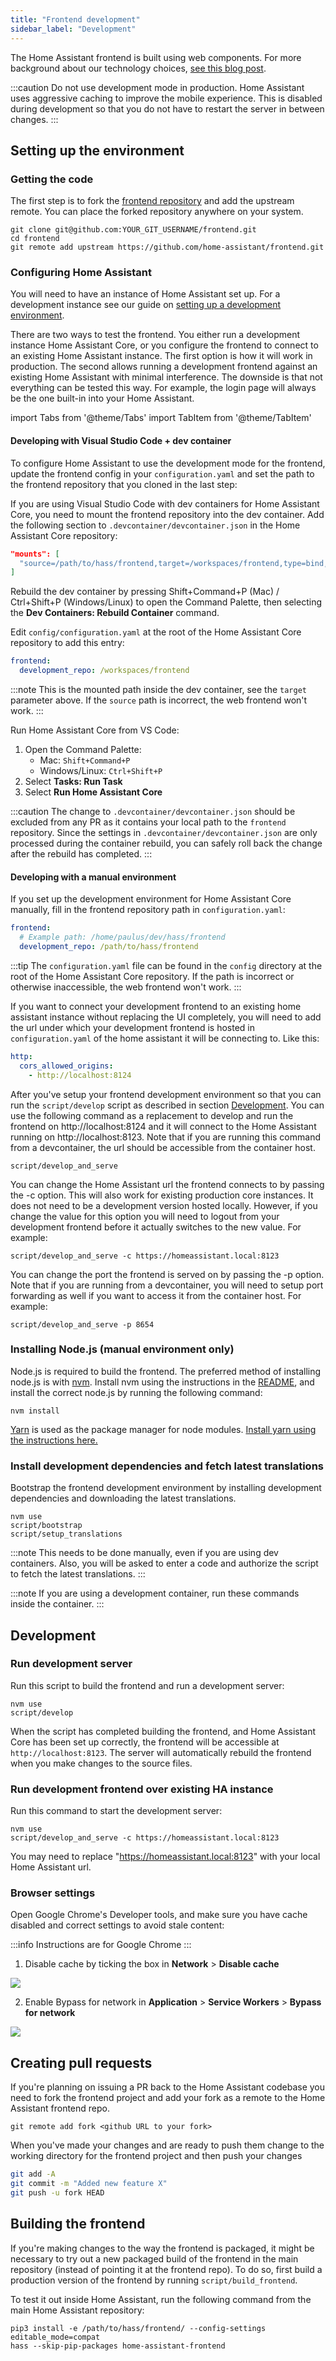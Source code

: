 ```yaml
---
title: "Frontend development"
sidebar_label: "Development"
---
```


The Home Assistant frontend is built using web components. For more background about our technology choices, [see this blog post](https://developers.home-assistant.io/blog/2019/05/22/internet-of-things-and-the-modern-web.html).

:::caution
Do not use development mode in production. Home Assistant uses aggressive caching to improve the mobile experience. This is disabled during development so that you do not have to restart the server in between changes.
:::

## Setting up the environment

### Getting the code

The first step is to fork the [frontend repository][hass-frontend] and add the upstream remote. You can place the forked repository anywhere on your system.

```shell
git clone git@github.com:YOUR_GIT_USERNAME/frontend.git
cd frontend
git remote add upstream https://github.com/home-assistant/frontend.git
```

### Configuring Home Assistant

You will need to have an instance of Home Assistant set up. For a development instance see our guide on [setting up a development environment](/development_environment.mdx).

There are two ways to test the frontend. You either run a development instance Home Assistant Core, or you configure the frontend to connect to an existing Home Assistant instance. The first option is how it will work in production. The second allows running a development frontend against an existing Home Assistant with minimal interference. The downside is that not everything can be tested this way. For example, the login page will always be the one built-in into your Home Assistant.

import Tabs from '@theme/Tabs'
import TabItem from '@theme/TabItem'

<Tabs>

<TabItem value="With a dev instance of HA Core">

#### Developing with Visual Studio Code + dev container

To configure Home Assistant to use the development mode for the frontend, update the frontend config in your `configuration.yaml` and set the path to the frontend repository that you cloned in the last step:

If you are using Visual Studio Code with dev containers for Home Assistant Core, you need to mount the frontend repository into the dev container. Add the following section to `.devcontainer/devcontainer.json` in the Home Assistant Core repository:

```json
"mounts": [
  "source=/path/to/hass/frontend,target=/workspaces/frontend,type=bind,consistency=cached"
]
```

Rebuild the dev container by pressing Shift+Command+P (Mac) / Ctrl+Shift+P (Windows/Linux) to open the Command Palette, then selecting the **Dev Containers: Rebuild Container** command.

Edit `config/configuration.yaml` at the root of the Home Assistant Core repository to add this entry:

```yaml
frontend:
  development_repo: /workspaces/frontend
```

:::note
This is the mounted path inside the dev container, see the `target` parameter above. If the `source` path is incorrect, the web frontend won't work.
:::

Run Home Assistant Core from VS Code:
1. Open the Command Palette:
   - Mac: `Shift+Command+P`
   - Windows/Linux: `Ctrl+Shift+P`
2. Select **Tasks: Run Task**
3. Select **Run Home Assistant Core**

:::caution
The change to `.devcontainer/devcontainer.json` should be excluded from any PR as it contains your local path to the `frontend` repository. Since the settings in `.devcontainer/devcontainer.json` are only processed during the container rebuild, you can safely roll back the change after the rebuild has completed.
:::

#### Developing with a manual environment

If you set up the development environment for Home Assistant Core manually, fill in the frontend repository path in `configuration.yaml`:

```yaml
frontend:
  # Example path: /home/paulus/dev/hass/frontend
  development_repo: /path/to/hass/frontend
```

:::tip
The `configuration.yaml` file can be found in the `config` directory at the root of the Home Assistant Core repository. If the path is incorrect or otherwise inaccessible, the web frontend won't work.
:::
</TabItem>

<TabItem value="With a production instance of HA Core">

If you want to connect your development frontend to an existing home assistant instance without replacing the UI completely, you will need to add the url under which your development frontend is hosted in `configuration.yaml` of the home assistant it will be connecting to. Like this:

```yaml
http:
  cors_allowed_origins:
    - http://localhost:8124
```

After you've setup your frontend development environment so that you can run the `script/develop` script as described in section [Development](#development). You can use the following command as a replacement to develop and run the frontend on http://localhost:8124 and it will connect to the Home Assistant running on http://localhost:8123. Note that if you are running this command from a devcontainer, the url should be accessible from the container host.

```shell
script/develop_and_serve
```

You can change the Home Assistant url the frontend connects to by passing the -c option. This will also work for existing production core instances. It does not need to be a development version hosted locally. However, if you change the value for this option you will need to logout from your development frontend before it actually switches to the new value. For example:

```shell
script/develop_and_serve -c https://homeassistant.local:8123
```

You can change the port the frontend is served on by passing the -p option. Note that if you are running from a devcontainer, you will need to setup
port forwarding as well if you want to access it from the container host. For example:

```shell
script/develop_and_serve -p 8654
```

</TabItem>

</Tabs>

### Installing Node.js (manual environment only)

Node.js is required to build the frontend. The preferred method of installing node.js is with [nvm](https://github.com/nvm-sh/nvm). Install nvm using the instructions in the [README](https://github.com/nvm-sh/nvm#install--update-script), and install the correct node.js by running the following command:

```shell
nvm install
```

[Yarn](https://yarnpkg.com/en/) is used as the package manager for node modules. [Install yarn using the instructions here.](https://yarnpkg.com/getting-started/install)

### Install development dependencies and fetch latest translations

Bootstrap the frontend development environment by installing development dependencies and downloading the latest translations.

```shell
nvm use
script/bootstrap
script/setup_translations
```

:::note
This needs to be done manually, even if you are using dev containers. Also, you will be asked to enter a code and authorize the script to fetch the latest translations.
:::

:::note
If you are using a development container, run these commands inside the container.
:::

## Development

### Run development server

Run this script to build the frontend and run a development server:

```shell
nvm use
script/develop
```

When the script has completed building the frontend, and Home Assistant Core has been set up correctly, the frontend will be accessible at `http://localhost:8123`. The server will automatically rebuild the frontend when you make changes to the source files.

### Run development frontend over existing HA instance

Run this command to start the development server:

```shell
nvm use
script/develop_and_serve -c https://homeassistant.local:8123
```

You may need to replace "https://homeassistant.local:8123" with your local Home Assistant url.

### Browser settings

Open Google Chrome's Developer tools, and make sure you have cache disabled and correct settings to avoid stale content:

:::info
Instructions are for Google Chrome
:::

1. Disable cache by ticking the box in **Network** > **Disable cache**

<p class='img'>
  <img src='/img/en/development/disable-cache.png' />
</p>

2. Enable Bypass for network in **Application** > **Service Workers** > **Bypass for network**

<p class='img'>
  <img src='/img/en/development/bypass-for-network.png' />
</p>

## Creating pull requests

If you're planning on issuing a PR back to the Home Assistant codebase you need to fork the frontend project and add your fork as a remote to the Home Assistant frontend repo.

```shell
git remote add fork <github URL to your fork>
```

When you've made your changes and are ready to push them change to the working directory for the frontend project and then push your changes

```bash
git add -A
git commit -m "Added new feature X"
git push -u fork HEAD
```

## Building the frontend

If you're making changes to the way the frontend is packaged, it might be necessary to try out a new packaged build of the frontend in the main repository (instead of pointing it at the frontend repo). To do so, first build a production version of the frontend by running `script/build_frontend`.

To test it out inside Home Assistant, run the following command from the main Home Assistant repository:

```shell
pip3 install -e /path/to/hass/frontend/ --config-settings editable_mode=compat
hass --skip-pip-packages home-assistant-frontend
```

[hass-frontend]: https://github.com/home-assistant/frontend
